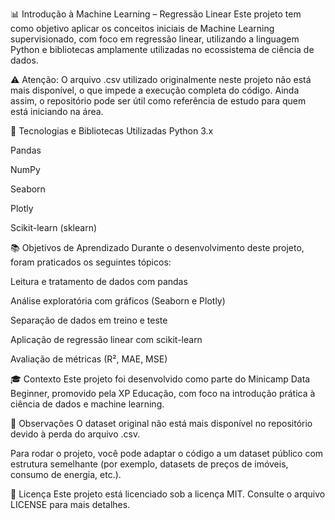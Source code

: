 📊 Introdução à Machine Learning – Regressão Linear
Este projeto tem como objetivo aplicar os conceitos iniciais de Machine Learning supervisionado, com foco em regressão linear, utilizando a linguagem Python e bibliotecas amplamente utilizadas no ecossistema de ciência de dados.

⚠️ Atenção: O arquivo .csv utilizado originalmente neste projeto não está mais disponível, o que impede a execução completa do código. Ainda assim, o repositório pode ser útil como referência de estudo para quem está iniciando na área.

🚀 Tecnologias e Bibliotecas Utilizadas
Python 3.x

Pandas

NumPy

Seaborn

Plotly

Scikit-learn (sklearn)

📚 Objetivos de Aprendizado
Durante o desenvolvimento deste projeto, foram praticados os seguintes tópicos:

Leitura e tratamento de dados com pandas

Análise exploratória com gráficos (Seaborn e Plotly)

Separação de dados em treino e teste

Aplicação de regressão linear com scikit-learn

Avaliação de métricas (R², MAE, MSE)

🎓 Contexto
Este projeto foi desenvolvido como parte do Minicamp Data Beginner, promovido pela XP Educação, com foco na introdução prática à ciência de dados e machine learning.

📂 Observações
O dataset original não está mais disponível no repositório devido à perda do arquivo .csv.

Para rodar o projeto, você pode adaptar o código a um dataset público com estrutura semelhante (por exemplo, datasets de preços de imóveis, consumo de energia, etc.).

📄 Licença
Este projeto está licenciado sob a licença MIT. Consulte o arquivo LICENSE para mais detalhes.

